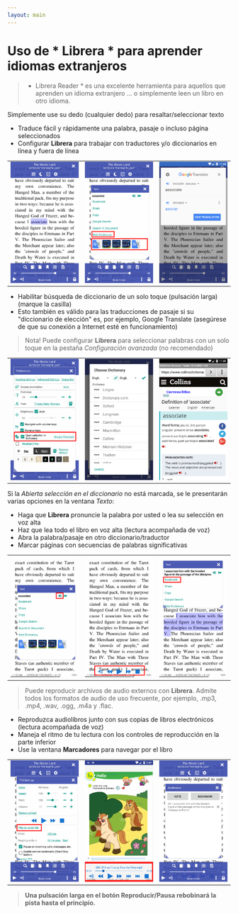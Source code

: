 ```yaml
---
layout: main
---
```


# Uso de * Librera * para aprender idiomas extranjeros

> * Librera Reader * es una excelente herramienta para aquellos que aprenden un idioma extranjero ... o simplemente leen un libro en otro idioma.

Simplemente use su dedo (cualquier dedo) para resaltar/seleccionar texto
* Traduce fácil y rápidamente una palabra, pasaje o incluso página seleccionados
* Configurar **Librera** para trabajar con traductores y/o diccionarios en línea y fuera de línea

||||
|-|-|-|
|![](1.png)|![](2.png)|![](3.png)|

* Habilitar búsqueda de diccionario de un solo toque (pulsación larga) (marque la casilla)
* Esto también es válido para las traducciones de pasaje si su &quot;diccionario de elección&quot; es, por ejemplo, Google Translate (asegúrese de que su conexión a Internet esté en funcionamiento)
> Nota! Puede configurar **Librera** para seleccionar palabras con un solo toque en la pestaña _Configuración avanzada_ (no recomendado)

||||
|-|-|-|
|![](4.png)|![](5.png)|![](6.png)|

Si la _Abierta selección en el diccionario_ no está marcada, se le presentarán varias opciones en la ventana _Texto_:
* Haga que **Librera** pronuncie la palabra por usted o lea su selección en voz alta
* Haz que lea todo el libro en voz alta (lectura acompañada de voz)
* Abra la palabra/pasaje en otro diccionario/traductor
* Marcar páginas con secuencias de palabras significativas

||||
|-|-|-|
|![](7.png)|![](8.png)|![](9.png)|

> Puede reproducir archivos de audio externos con **Librera**. Admite todos los formatos de audio de uso frecuente, por ejemplo, .mp3, .mp4, .wav, .ogg, .m4a y .flac.
* Reproduzca audiolibros junto con sus copias de libros electrónicos (lectura acompañada de voz)
* Maneja el ritmo de tu lectura con los controles de reproducción en la parte inferior
* Use la ventana **Marcadores** para navegar por el libro

||||
|-|-|-|
|![](10.png)|![](11.png)|![](12.png)|

> **Una pulsación larga en el botón Reproducir/Pausa rebobinará la pista hasta el principio.**
